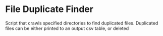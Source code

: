 # File Duplicate Finder
Script that crawls specified directories to find duplicated files. 
Duplicated files can be either printed to an output csv table, or deleted
